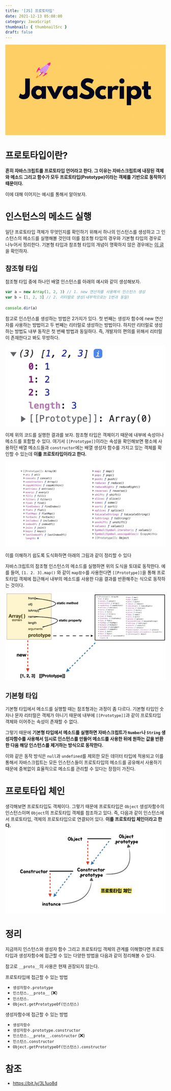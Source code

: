 ```yaml
---
title: '[JS] 프로토타입'
date: 2021-12-13 05:08:00
category: JavaScript
thumbnail: { thumbnailSrc }
draft: false
---
```


![](./images/thumbNail.gif)

# 프로토타입이란?

**흔히 자바스크립트를 프로토타입 언어라고 한다. 그 이유는 자바스크립트에 내장된 객체와 메소드 그리고 함수가 모두 프로토타입(Prototype)이라는 객체를 기반으로 동작하기 때문이다.**

이에 대해 이어지는 예시를 통해서 알아보자.

# 인스턴스의 메소드 실행

일단 프로토타입 객체가 무엇인지를 확인하기 위해서 하나의 인스턴스를 생성하고 그 인스턴스의 메소드를 실행해볼 것인데 이를 참조형 타입의 경우와 기본형 타입의 경우로 나누어서 정리한다. 기본형 타입과 참조형 타입의 개념이 명확하지 않은 경우에는 [이 글](https://leo-xee.github.io/JavaScript/datatype-referMemory)을 확인하자.

## 참조형 타입

참조형 타입 중에 하나인 배열 인스턴스를 아래의 예시와 같이 생성해보자.

```js
var a = new Array(1, 2, 3) // 1. new 연산자를 사용해서 인스턴스 생성
var b = [1, 2, 3] // 2. 리터럴로 생성(내부적으로는 1번과 동일)

console.dir(a)
```

참고로 인스턴스를 생성하는 방법은 2가지가 있다. 첫 번째는 생성자 함수에 new 연산자를 사용하는 방법이고 두 번째는 리터럴로 생성하는 방법이다. 하지만 리터럴로 생성하는 방법도 내부 동작은 첫 번째 방법과 동일하다. 즉, 개발자의 편의를 위해서 리터럴이 존재한다고 봐도 무방하다.

![그림1. 참조형 타입](./images//prototype-01.png)

이제 위의 코드를 실행한 결과를 보자. 참조형 타입은 객체이기 때문에 내부에 속성이나 메소드를 포함할 수 있다. 여기서 `[[Prototype]]`이라는 속성을 확인해보면 평소에 사용하던 배열 메소드들과 `constructor`에는 배열 생성자 함수를 가지고 있는 객체를 확인할 수 있는데 **이를 프로토타입이라고 한다.**

![그림2. 배열의 프로토타입](./images//prototype-02.png)

이를 이해하기 쉽도록 도식화하면 아래의 그림과 같이 정리할 수 있다

자바스크립트의 참조형 인스턴스의 메소드를 실행하면 위의 도식을 토대로 동작한다. 예를 들어, `[1. 2. 3].map()` 와 같이 `map함수`를 사용한다면 `[[Prototype]]`을 통해 프로토타입 객체에 접근해서 내부의 메소드를 사용한 다음 결과를 반환해주는 식으로 동작하는 것이다.

![그림3. 배열 프로토타입의 도식](./images//prototype-03.png)

## 기본형 타입

기본형 타입에서 메소드를 실행할 때는 참조형과는 과정이 좀 다르다. 기본형 타입인 숫자나 문자 리터럴은 객체가 아니기 때문에 내부에 `[[Prototype]]`과 같이 프로토타입 객체와 이어주는 속성이 존재할 수 없다.

그렇기 때문에 **기본형 타입에서 메소드를 실행하면 자바스크립트가 `Number`나 `String` 생성자함수를 사용해서 임시로 인스턴스를 만들어 메소드를 사용한 뒤에 원하는 값을 반환한 다음 해당 인스턴스를 제거하는 방식으로 동작한다.**

이와 같은 동작 방식은 `null`과 `undefined`를 제외한 모든 데이터 타입에 적용되고 이를 통해서 자바스크립트는 모든 인스턴스들이 프로토타입의 메소드를 공유해서 사용하기 때문에 중복없이 효율적으로 메소드를 관리할 수 있다는 장점이 가진다.

# 프로토타입 체인

생각해보면 프로토타입도 객체이다. 그렇기 때문에 프로토타입은 `Object` 생성자함수의 인스턴스이며 `Object`의 프로토타입 객체를 참조하고 있다. 즉, 다음과 같이 인스턴스에서 프로토타입, 객체의 프로토타입으로 연결되어 있다. **이를 프로토타입 체인이라고 한다.**
![그림4. 프로토타입 체인](./images//prototype-04.png)

# 정리

지금까지 인스턴스와 생성자 함수 그리고 프로토타입 객체의 관계를 이해했다면 프로토타입과 생성자함수에 접근할 수 있는 다양한 방법을 다음과 같이 정리해볼 수 있다.

참고로 `__proto__`의 사용은 현재 권장되지 않는다.

프로토타입에 접근할 수 있는 방법

- `생성자함수.prototype`
- `인스턴스.__proto__` (❌)
- `인스턴스.`
- `Object.getPrototypeOf(인스턴스)`

생성자함수에 접근할 수 있는 방법

- `생성자함수`
- `생성자함수.prototype.constructor`
- `인스턴스.__proto__.constructor` (❌)
- `인스턴스.constructor`
- `Object.getPrototypeOf(인스턴스).constructor`

# 참조

- https://bit.ly/3L1uo8d
